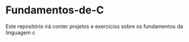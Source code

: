 # Fundamentos-de-C
Este repositório irá conter projetos e exercicios sobre os fundamentos da linguagem c
